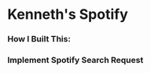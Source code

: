 # Kenneth's Spotify

### How I Built This:
 
### Implement Spotify Search Request

<!-- Implement Spotify Search Request -->





<!-- 92.
Make a request that returns the user’s Spotify username.

Convert the response to JSON and save the response id parameter to the user’s ID variable. 

Make the request to the following Spotify endpoint:
https://api.spotify.com/v1/me

You must pass a second argument with an object containing the headers object. See below
{headers: headers}

-->

